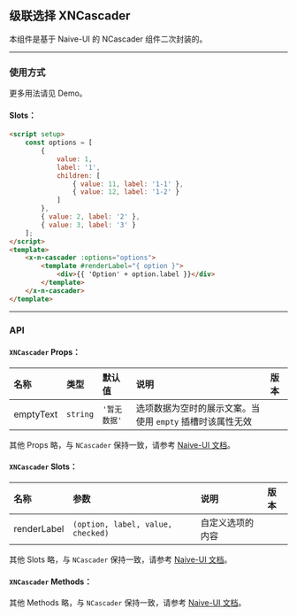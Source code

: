 ﻿## 级联选择 XNCascader

本组件是基于 Naive-UI 的 NCascader 组件二次封装的。

---

### 使用方式

更多用法请见 Demo。

#### Slots：

```html
<script setup>
    const options = [
        {
            value: 1,
            label: '1',
            children: [
                { value: 11, label: '1-1' },
                { value: 12, label: '1-2' }
            ]
        },
        { value: 2, label: '2' },
        { value: 3, label: '3' }
    ];
</script>
<template>
    <x-n-cascader :options="options">
        <template #renderLabel="{ option }">
            <div>{{ 'Option' + option.label }}</div>
        </template>
    </x-n-cascader>
</template>
```

---

### API

#### `XNCascader` Props：

| 名称      | 类型     | 默认值       | 说明                                                      | 版本 |
| :-------- | :------- | :----------- | :-------------------------------------------------------- | :--- |
| emptyText | `string` | `'暂无数据'` | 选项数据为空时的展示文案。当使用 `empty` 插槽时该属性无效 |      |

其他 Props 略，与 `NCascader` 保持一致，请参考 [Naive-UI 文档](https://www.naiveui.com/zh-CN/os-theme/components/cascader#Cascader-Props)。

#### `XNCascader` Slots：

| 名称        | 参数                              | 说明             | 版本 |
| :---------- | :-------------------------------- | :--------------- | :--- |
| renderLabel | `(option, label, value, checked)` | 自定义选项的内容 |      |

其他 Slots 略，与 `NCascader` 保持一致，请参考 [Naive-UI 文档](https://www.naiveui.com/zh-CN/os-theme/components/dropdown#Cascader-Slots)。

#### `XNCascader` Methods：

其他 Methods 略，与 `NCascader` 保持一致，请参考 [Naive-UI 文档](https://www.naiveui.com/zh-CN/os-theme/components/cascader#Cascader-Methods)。
